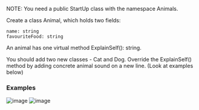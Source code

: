 NOTE: You need a public StartUp class with the namespace Animals.

Create a class Animal, which holds two fields:

	name: string
	favouriteFood: string
  
An animal has one virtual method ExplainSelf(): string.

You should add two new classes - Cat and Dog. Override the ExplainSelf() method by adding concrete animal sound on a new line. (Look at examples below) 

### Examples

![image](https://user-images.githubusercontent.com/45227327/223230753-8a323326-8f47-4648-a3f0-e989057028b4.png)
![image](https://user-images.githubusercontent.com/45227327/223230825-4f757d31-1bc4-426a-a2b4-9ec7611d3dc0.png)

